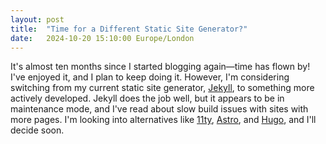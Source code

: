 ```yaml
---
layout: post
title:  "Time for a Different Static Site Generator?"
date:   2024-10-20 15:10:00 Europe/London
---
```


It's almost ten months since I started blogging again—time has flown by! I've enjoyed it, and I plan to keep doing it. However, I'm considering switching from my current static site generator, [Jekyll](https://jekyllrb.com/), to something more actively developed. Jekyll does the job well, but it appears to be in maintenance mode, and I've read about slow build issues with sites with more pages. I'm looking into alternatives like [11ty](https://www.11ty.dev/), [Astro](https://astro.build/), and [Hugo](https://gohugo.io/), and I'll decide soon.
